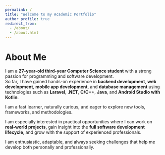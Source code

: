 ```yaml
---
permalink: /
title: "Welcome to my Academic Portfolio"
author_profile: true
redirect_from: 
  - /about/
  - /about.html
---
```


About Me
======

I am a **27-year-old third-year Computer Science student** with a strong passion for programming and software development.  
So far, I have gained hands-on experience in **backend development**, **web development**, **mobile app development**, and **database management** using technologies such as **Laravel**, **.NET**, **C/C++**, **Java**, and **Android Studio with Kotlin**.  

I am a fast learner, naturally curious, and eager to explore new tools, frameworks, and methodologies.  

I am especially interested in practical opportunities where I can work on **real-world projects**, gain insight into the **full software development lifecycle**, and grow with the support of experienced professionals.  

I am enthusiastic, adaptable, and always seeking challenges that help me develop both personally and professionally.

